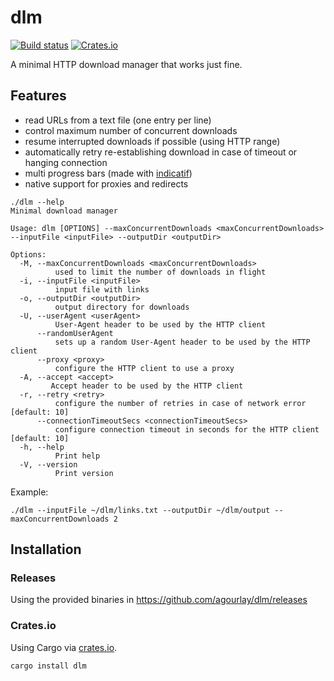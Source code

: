 # dlm

[![Build status](https://github.com/agourlay/dlm/actions/workflows/ci.yml/badge.svg)](https://github.com/agourlay/dlm/actions/workflows/ci.yml)
[![Crates.io](https://img.shields.io/crates/v/dlm.svg)](https://crates.io/crates/dlm)

A minimal HTTP download manager that works just fine.

## Features

- read URLs from a text file (one entry per line)
- control maximum number of concurrent downloads
- resume interrupted downloads if possible (using HTTP range)
- automatically retry re-establishing download in case of timeout or hanging connection
- multi progress bars (made with [indicatif](https://github.com/mitsuhiko/indicatif))
- native support for proxies and redirects

```
./dlm --help
Minimal download manager

Usage: dlm [OPTIONS] --maxConcurrentDownloads <maxConcurrentDownloads> --inputFile <inputFile> --outputDir <outputDir>

Options:
  -M, --maxConcurrentDownloads <maxConcurrentDownloads>
          used to limit the number of downloads in flight
  -i, --inputFile <inputFile>
          input file with links
  -o, --outputDir <outputDir>
          output directory for downloads
  -U, --userAgent <userAgent>
          User-Agent header to be used by the HTTP client
      --randomUserAgent
          sets up a random User-Agent header to be used by the HTTP client
      --proxy <proxy>
          configure the HTTP client to use a proxy
  -A, --accept <accept>
         Accept header to be used by the HTTP client
  -r, --retry <retry>
          configure the number of retries in case of network error [default: 10]
      --connectionTimeoutSecs <connectionTimeoutSecs>
          configure connection timeout in seconds for the HTTP client [default: 10]
  -h, --help
          Print help
  -V, --version
          Print version

```

Example:

```
./dlm --inputFile ~/dlm/links.txt --outputDir ~/dlm/output --maxConcurrentDownloads 2
```

## Installation

### Releases

Using the provided binaries in https://github.com/agourlay/dlm/releases

### Crates.io

Using Cargo via [crates.io](https://crates.io/crates/dlm).

```bash
cargo install dlm
```
